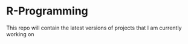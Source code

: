 # R-Programming
This repo will contain the latest versions of projects that I am currently working on
